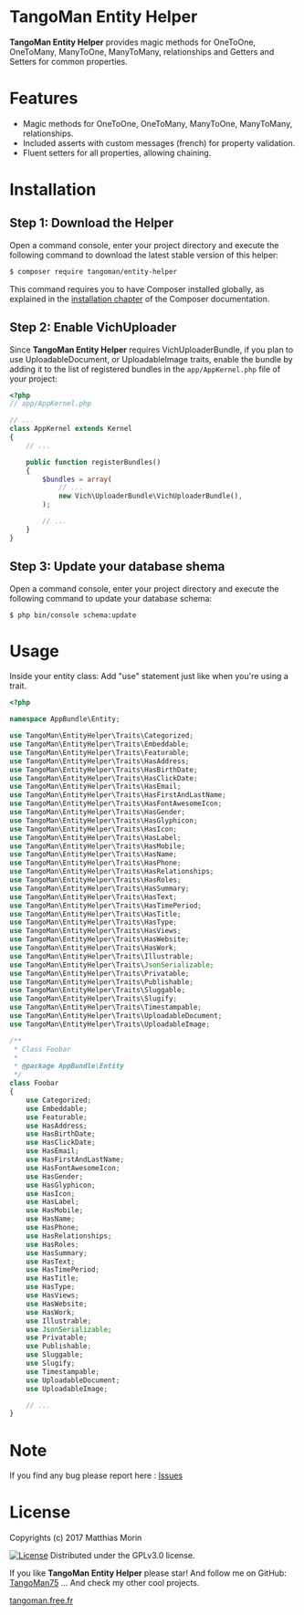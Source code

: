 TangoMan Entity Helper
==========================

**TangoMan Entity Helper** provides magic methods for OneToOne, OneToMany, ManyToOne, ManyToMany, relationships and Getters and Setters for common properties.

Features
========

 - Magic methods for OneToOne, OneToMany, ManyToOne, ManyToMany, relationships.
 - Included asserts with custom messages (french) for property validation.
 - Fluent setters for all properties, allowing chaining.

Installation
============

Step 1: Download the Helper
---------------------------

Open a command console, enter your project directory and execute the
following command to download the latest stable version of this helper:

```bash
$ composer require tangoman/entity-helper
```

This command requires you to have Composer installed globally, as explained
in the [installation chapter](https://getcomposer.org/doc/00-intro.md)
of the Composer documentation.

Step 2: Enable VichUploader
---------------------------

Since **TangoMan Entity Helper** requires VichUploaderBundle,
if you plan to use UploadableDocument, or UploadableImage traits,
enable the bundle by adding it to the list of registered bundles
in the `app/AppKernel.php` file of your project:

```php
<?php
// app/AppKernel.php

// ...
class AppKernel extends Kernel
{
    // ...

    public function registerBundles()
    {
        $bundles = array(
            // ...
            new Vich\UploaderBundle\VichUploaderBundle(),
        );

        // ...
    }
}
```

Step 3: Update your database shema
----------------------------------

Open a command console, enter your project directory and execute the
following command to update your database schema:

```console
$ php bin/console schema:update
```

Usage
=====

Inside your entity class:
Add "use" statement just like when you're using a trait.

```php
<?php

namespace AppBundle\Entity;

use TangoMan\EntityHelper\Traits\Categorized;
use TangoMan\EntityHelper\Traits\Embeddable;
use TangoMan\EntityHelper\Traits\Featurable;
use TangoMan\EntityHelper\Traits\HasAddress;
use TangoMan\EntityHelper\Traits\HasBirthDate;
use TangoMan\EntityHelper\Traits\HasClickDate;
use TangoMan\EntityHelper\Traits\HasEmail;
use TangoMan\EntityHelper\Traits\HasFirstAndLastName;
use TangoMan\EntityHelper\Traits\HasFontAwesomeIcon;
use TangoMan\EntityHelper\Traits\HasGender;
use TangoMan\EntityHelper\Traits\HasGlyphicon;
use TangoMan\EntityHelper\Traits\HasIcon;
use TangoMan\EntityHelper\Traits\HasLabel;
use TangoMan\EntityHelper\Traits\HasMobile;
use TangoMan\EntityHelper\Traits\HasName;
use TangoMan\EntityHelper\Traits\HasPhone;
use TangoMan\EntityHelper\Traits\HasRelationships;
use TangoMan\EntityHelper\Traits\HasRoles;
use TangoMan\EntityHelper\Traits\HasSummary;
use TangoMan\EntityHelper\Traits\HasText;
use TangoMan\EntityHelper\Traits\HasTimePeriod;
use TangoMan\EntityHelper\Traits\HasTitle;
use TangoMan\EntityHelper\Traits\HasType;
use TangoMan\EntityHelper\Traits\HasViews;
use TangoMan\EntityHelper\Traits\HasWebsite;
use TangoMan\EntityHelper\Traits\HasWork;
use TangoMan\EntityHelper\Traits\Illustrable;
use TangoMan\EntityHelper\Traits\JsonSerializable;
use TangoMan\EntityHelper\Traits\Privatable;
use TangoMan\EntityHelper\Traits\Publishable;
use TangoMan\EntityHelper\Traits\Sluggable;
use TangoMan\EntityHelper\Traits\Slugify;
use TangoMan\EntityHelper\Traits\Timestampable;
use TangoMan\EntityHelper\Traits\UploadableDocument;
use TangoMan\EntityHelper\Traits\UploadableImage;

/**
 * Class Foobar
 *
 * @package AppBundle\Entity
 */
class Foobar
{
    use Categorized;
    use Embeddable;
    use Featurable;
    use HasAddress;
    use HasBirthDate;
    use HasClickDate;
    use HasEmail;
    use HasFirstAndLastName;
    use HasFontAwesomeIcon;
    use HasGender;
    use HasGlyphicon;
    use HasIcon;
    use HasLabel;
    use HasMobile;
    use HasName;
    use HasPhone;
    use HasRelationships;
    use HasRoles;
    use HasSummary;
    use HasText;
    use HasTimePeriod;
    use HasTitle;
    use HasType;
    use HasViews;
    use HasWebsite;
    use HasWork;
    use Illustrable;
    use JsonSerializable;
    use Privatable;
    use Publishable;
    use Sluggable;
    use Slugify;
    use Timestampable;
    use UploadableDocument;
    use UploadableImage;

    // ...
}
```

Note
====

If you find any bug please report here : [Issues](https://github.com/TangoMan75/EntityHelper/issues/new)

License
=======

Copyrights (c) 2017 Matthias Morin

[![License][license-GPL]][license-url]
Distributed under the GPLv3.0 license.

If you like **TangoMan Entity Helper** please star!
And follow me on GitHub: [TangoMan75](https://github.com/TangoMan75)
... And check my other cool projects.

[tangoman.free.fr](http://tangoman.free.fr)

[license-GPL]: https://img.shields.io/badge/Licence-GPLv3.0-green.svg
[license-MIT]: https://img.shields.io/badge/Licence-MIT-green.svg
[license-url]: LICENSE
